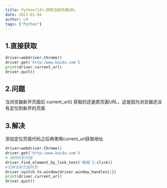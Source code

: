 ```yaml
---
title: Python(14)—获取当前页面URL
date: 2021-01-04
author: LM
tags: ["Python"]
---
```


## 1.直接获取

```python
driver=webdriver.Chrome()
driver.get('http:/www.baidu.com')
print(driver.current_url)
driver.quit()
```

## 2.问题

当浏览器新开页面后 current_url() 获取的还是原页面URL，这是因为浏览器还没有定位到新开的页面

## 3.解决

添加定位页面代码之后再使用current_url获取地址

```python
driver=webdriver.Chrome()
driver.get('http:/www.baidu.com')
# 跳转到新页面
driver.find_element_by_link_text('新闻').click()
#切换当前页面标签
driver.switch_to.window(driver.window_handles[1])
print(driver.current_url)
driver.quit()
```
